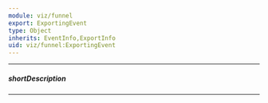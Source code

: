 ```yaml
---
module: viz/funnel
export: ExportingEvent
type: Object
inherits: EventInfo,ExportInfo
uid: viz/funnel:ExportingEvent
---
```

---
##### shortDescription
<!-- Description goes here -->

---
<!-- Description goes here -->